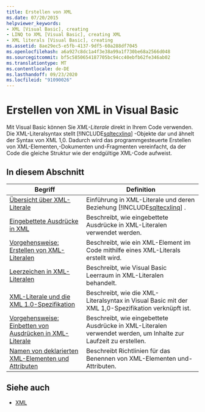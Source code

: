 ```yaml
---
title: Erstellen von XML
ms.date: 07/20/2015
helpviewer_keywords:
- XML [Visual Basic], creating
- LINQ to XML [Visual Basic], creating XML
- XML literals [Visual Basic], creating
ms.assetid: 8ae29ec5-e5fb-4137-9df5-60a288df7045
ms.openlocfilehash: a6a927c8dc1a4f3e38a99a1f730be68a2566d048
ms.sourcegitcommit: bf5c5850654187705bc94cc40ebfb62fe346ab02
ms.translationtype: MT
ms.contentlocale: de-DE
ms.lasthandoff: 09/23/2020
ms.locfileid: "91090026"
---
```

# <a name="creating-xml-in-visual-basic"></a>Erstellen von XML in Visual Basic

Mit Visual Basic können Sie *XML-Literale* direkt in Ihrem Code verwenden. Die XML-Literalsyntax stellt [!INCLUDE[sqltecxlinq](~/includes/sqltecxlinq-md.md)] -Objekte dar und ähnelt der Syntax von XML 1,0. Dadurch wird das programmgesteuerte Erstellen von XML-Elementen,-Dokumenten und-Fragmenten vereinfacht, da der Code die gleiche Struktur wie der endgültige XML-Code aufweist.  
  
## <a name="in-this-section"></a>In diesem Abschnitt  
  
|Begriff|Definition|  
|---|---|  
|[Übersicht über XML-Literale](xml-literals-overview.md)|Einführung in XML-Literale und deren Beziehung [!INCLUDE[sqltecxlinq](~/includes/sqltecxlinq-md.md)] .|  
|[Eingebettete Ausdrücke in XML](embedded-expressions-in-xml.md)|Beschreibt, wie eingebettete Ausdrücke in XML-Literalen verwendet werden.|  
|[Vorgehensweise: Erstellen von XML-Literalen](how-to-create-xml-literals.md)|Beschreibt, wie ein XML-Element im Code mithilfe eines XML-Literals erstellt wird.|  
|[Leerzeichen in XML-Literalen](white-space-in-xml-literals.md)|Beschreibt, wie Visual Basic Leerraum in XML-Literalen behandelt.|  
|[XML-Literale und die XML 1.0-Spezifikation](xml-literals-and-the-xml-1-0-specification.md)|Beschreibt, wie die XML-Literalsyntax in Visual Basic mit der XML 1,0-Spezifikation verknüpft ist.|  
|[Vorgehensweise: Einbetten von Ausdrücken in XML-Literale](how-to-embed-expressions-in-xml-literals.md)|Beschreibt, wie eingebettete Ausdrücke in XML-Literalen verwendet werden, um Inhalte zur Laufzeit zu erstellen.|  
|[Namen von deklarierten XML-Elementen und Attributen](names-of-declared-xml-elements-and-attributes.md)|Beschreibt Richtlinien für das Benennen von XML-Elementen und-Attributen.|  
  
## <a name="see-also"></a>Siehe auch

- [XML](index.md)

